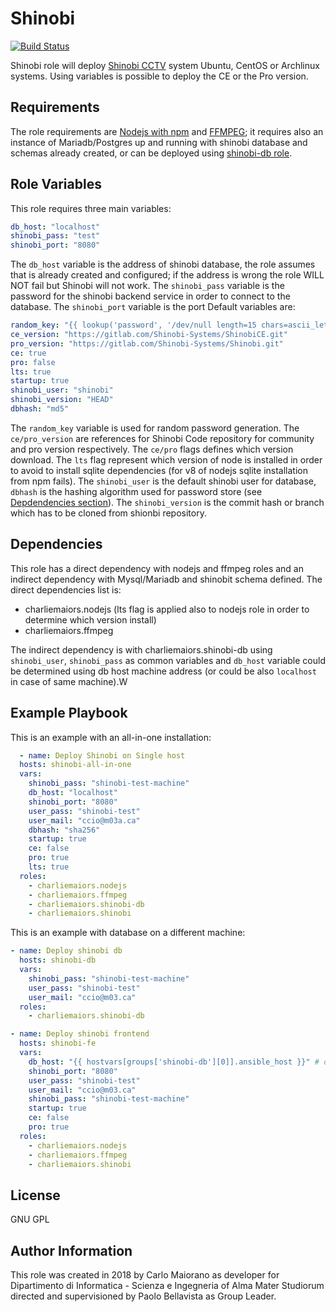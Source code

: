 Shinobi
=========

[![Build Status](https://travis-ci.org/charliemaiors/shinobi.svg?branch=master)](https://travis-ci.org/charliemaiors/shinobi)

Shinobi role will deploy [Shinobi CCTV](https://shinobi.video/) system Ubuntu, CentOS or Archlinux systems. Using variables is possible to deploy the CE or the Pro version.

Requirements
------------

The role requirements are [Nodejs with npm](https://galaxy.ansible.com/charliemaiors/nodejs) and [FFMPEG](https://galaxy.ansible.com/charliemaiors/ffmpeg); it requires also an instance of Mariadb/Postgres up and running
with shinobi database and schemas already created, or can be deployed using [shinobi-db role](https://galaxy.ansible.com/charliemaiors/shinobi_db).

Role Variables
--------------

This role requires three main variables:

```yaml
db_host: "localhost"
shinobi_pass: "test"
shinobi_port: "8080"
```

The ```db_host``` variable is the address of shinobi database, the role assumes that is already created and configured; if the address is wrong the role WILL NOT fail but Shinobi will not work.
The ```shinobi_pass``` variable is the password for the shinobi backend service in order to connect to the database.
The ```shinobi_port``` variable is the port 
Default variables are:

```yaml
random_key: "{{ lookup('password', '/dev/null length=15 chars=ascii_letters') }}"
ce_version: "https://gitlab.com/Shinobi-Systems/ShinobiCE.git"
pro_version: "https://gitlab.com/Shinobi-Systems/Shinobi.git"
ce: true
pro: false
lts: true
startup: true
shinobi_user: "shinobi"
shinobi_version: "HEAD"
dbhash: "md5"
```

The ```random_key``` variable is used for random password generation. The ```ce/pro_version``` are references for Shinobi Code repository for community and pro version respectively. The ```ce/pro``` flags defines which version download. The ```lts``` flag represent which version of node is installed in order to avoid to install sqlite dependencies (for v8 of nodejs sqlite installation from npm fails).
The ```shinobi_user``` is the default shinobi user for database, ```dbhash``` is the hashing algorithm used for password store (see [Depdendencies section](#Dependencies)).
The ```shinobi_version``` is the commit hash or branch which has to be cloned from shionbi repository.

Dependencies
------------

This role has a direct dependency with nodejs and ffmpeg roles and an indirect dependency with Mysql/Mariadb and shinobit schema defined. The direct dependencies list is:

* charliemaiors.nodejs (lts flag is applied also to nodejs role in order to determine which version install)
* charliemaiors.ffmpeg

The indirect dependency is with charliemaiors.shinobi-db using ```shinobi_user```, ```shinobi_pass``` as common variables and ```db_host``` variable could be determined using db host machine address (or could be also ```localhost``` in case of same machine).W

Example Playbook
----------------

This is an example with an all-in-one installation:

```yaml
  - name: Deploy Shinobi on Single host
  hosts: shinobi-all-in-one
  vars:
    shinobi_pass: "shinobi-test-machine"
    db_host: "localhost"
    shinobi_port: "8080"
    user_pass: "shinobi-test"
    user_mail: "ccio@m03a.ca"
    dbhash: "sha256"
    startup: true
    ce: false
    pro: true
    lts: true
  roles:
    - charliemaiors.nodejs
    - charliemaiors.ffmpeg
    - charliemaiors.shinobi-db
    - charliemaiors.shinobi
```

This is an example with database on a different machine:

```yaml
- name: Deploy shinobi db
  hosts: shinobi-db
  vars:
    shinobi_pass: "shinobi-test-machine"
    user_pass: "shinobi-test"
    user_mail: "ccio@m03.ca"
  roles:
    - charliemaiors.shinobi-db

- name: Deploy shinobi frontend
  hosts: shinobi-fe
  vars:
    db_host: "{{ hostvars[groups['shinobi-db'][0]].ansible_host }}" # db host machine ip
    shinobi_port: "8080"
    user_pass: "shinobi-test"
    user_mail: "ccio@m03.ca"
    shinobi_pass: "shinobi-test-machine"
    startup: true
    ce: false
    pro: true
  roles:
    - charliemaiors.nodejs
    - charliemaiors.ffmpeg
    - charliemaiors.shinobi
```

License
-------

GNU GPL

Author Information
------------------

This role was created in 2018 by Carlo Maiorano as developer for Dipartimento di Informatica - Scienza e Ingegneria of Alma Mater Studiorum directed and supervisioned by Paolo Bellavista as Group Leader.